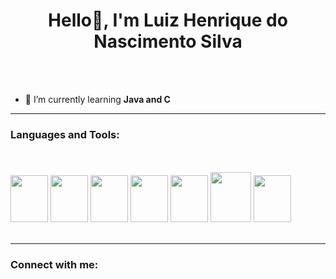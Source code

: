 <h1 align="center">Hello👋, I'm Luiz Henrique do Nascimento Silva</h1>
<br><br>

- 🌱 I’m currently learning **Java and C**

<hr>

<h3 align="left">Languages and Tools: </h3>

<div align="left">
  <br><br>
  
  <img height="75" width="60" src="https://cdn.jsdelivr.net/gh/devicons/devicon/icons/javascript/javascript-original.svg" />
  <img height="75" width="60" src="https://cdn.jsdelivr.net/gh/devicons/devicon/icons/python/python-original.svg" />
  <img height="75" width="60" src="https://cdn.jsdelivr.net/gh/devicons/devicon/icons/c/c-original.svg" />
  <img height="75" width="60" src="https://cdn.jsdelivr.net/gh/devicons/devicon/icons/html5/html5-original.svg" />
  <img height="75" width="60" src="https://cdn.jsdelivr.net/gh/devicons/devicon/icons/css3/css3-original.svg" />
  <img height="80" width="65" src="https://cdn.jsdelivr.net/gh/devicons/devicon@latest/icons/java/java-original.svg" />
  <img height="75" width="60" src="https://cdn.jsdelivr.net/gh/devicons/devicon@latest/icons/react/react-original.svg" />
          
          
          
</div>
 <br>
<hr>

<h3 align="left">Connect with me:</h3>
<p align="left">
<div>
    <a href="https://www.instagram.com/luizhnsc/"><img src="https://img.shields.io/badge/Instagram-E4405F?style=for-the-badge&logo=instagram&logoColor=white&locale=en" alt=""></a>
    <a href="https://www.linkedin.com/in/luizhenriquedonascimentosilva/"><img src="https://img.shields.io/badge/LinkedIn-0077B5?style=for-the-badge&logo=linkedin&logoColor=white&locale=en" alt=""></a>
</div>
